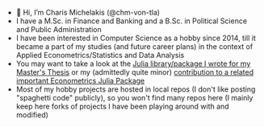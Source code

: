 - 👋 Hi, I’m Charis Michelakis (@chm-von-tla)
- I have a M.Sc. in Finance and Banking and a B.Sc. in Political Science and Public Administration
- I have been interested in Computer Science as a hobby since 2014, till it became a part of my studies (and future career plans) in the context of Applied Econometrics/Statistics and Data Analysis 
- You may want to take a look at the [Julia library/package I wrote for my Master's Thesis](https://github.com/chm-von-tla/ValueAtRisk.jl) or my (admittedly quite minor) [contribution to a related important Econometrics Julia Package](https://github.com/s-broda/ARCHModels.jl/issues/87)
- Most of my hobby projects are hosted in local repos (I don't like posting "spaghetti code" publicly), so you won't find many repos here (I mainly keep here forks of projects I have been playing around with and modified) 

<!---
chm-von-tla/chm-von-tla is a ✨ special ✨ repository because its `README.md` (this file) appears on your GitHub profile.
You can click the Preview link to take a look at your changes.
--->
